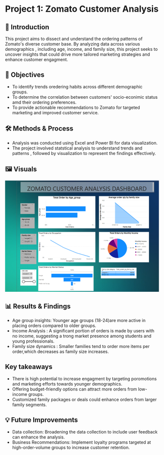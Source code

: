 # Project 1: Zomato Customer Analysis

## 📌 Introduction
This project aims to dissect and understand the ordering patterns of Zomato's diverse customer base. By analyzing data across various demographics , including age, income, and family size, this project seeks to uncover insights that could drive more tailored marketing strategies and enhance customer engagment. 
## 📌 Objectives 
- To identify trends oredering habits across different demographic groups.
- To determine the correlation between customers' socio-econimic status amd their ordering preferences.
- To provide actionable recommendations to Zomato for targeted marketing and improved customer service.

## 🛠 Methods & Process
- Analysis was conducted using Excel and Power BI for data visualization.
- The project involved statstical analysis to understand trends and patterns , followed by visualization to represent the findings effectively.

## 🖼 Visuals
![Project Dashboard](https://github.com/gedebumeron/Data-Projects-Triple-Ten-/blob/main/Zomato_Dashboard.png)

## 📊 Results & Findings
- Age group insights: Younger age groups (18-24)are more active in placing orders compared to older groups.
- Income Analysis : A significant portion of orders is made by users with no income, suggesting a trong market presence among students and young professionals.
- Family size dynamics : Smaller families tend to order more items per order,which decreases as family size increases.
## Key takeaways
- There is high potential to increase engagment by targeting poromotions and marketing efforts towards younger demographics.
- Offering budget-friendly options can attract more orders from low-income groups.
- Customized family packages or deals could enhance orders from larger family segments.

## 💡 Future Improvements
- Data collection: Broadening the data collection to include user feedback can enhance the analysis.
- Business Recommendations: Implement loyalty programs targeted at high-order-volume groups to increase customer retention.
